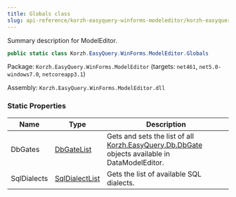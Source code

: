```yaml
---
title: Globals class
slug: api-reference/korzh-easyquery-winforms-modeleditor/korzh-easyquery-winforms-modeleditor-namespace/globals-class
---
```



Summary description for ModelEditor.
```csharp
public static class Korzh.EasyQuery.WinForms.ModelEditor.Globals

```
Package: `Korzh.EasyQuery.WinForms.ModelEditor` (targets: `net461`, `net5.0-windows7.0`, `netcoreapp3.1`)

Assembly: `Korzh.EasyQuery.WinForms.ModelEditor.dll`

### Static Properties

| Name | Type | Description | 
| --- | --- | --- | 
| DbGates | [DbGateList](/api-reference/korzh-easyquery-db/korzh-easyquery-db-namespace/dbgatelist-class) | Gets and sets the list of all [Korzh.EasyQuery.Db.DbGate](/api-reference/korzh-easyquery-db/korzh-easyquery-db-namespace/dbgate-class) objects available in DataModelEditor. | 
| SqlDialects | [SqlDialectList](/api-reference/korzh-easyquery-db/korzh-easyquery-db-namespace/sqldialectlist-class) | Gets the list of available SQL dialects. |